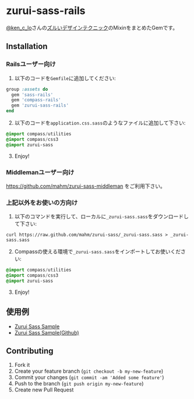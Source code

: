 # zurui-sass-rails

[@ken_c_lo](https://twitter.com/ken_c_lo)さんの[ズルいデザインテクニック](https://speakerdeck.com/ken_c_lo/zurui-design)のMixinをまとめたGemです。

## Installation

### Railsユーザー向け

1) 以下のコードを`Gemfile`に追加してください:

```ruby
group :assets do
  gem 'sass-rails'
  gem 'compass-rails'
  gem 'zurui-sass-rails'
end
```

2) 以下のコードを`application.css.sass`のようなファイルに追加して下さい:

```sass
@import compass/utilities
@import compass/css3
@import zurui-sass
```

3) Enjoy!

### Middlemanユーザー向け

https://github.com/mahm/zurui-sass-middleman をご利用下さい。

### 上記以外をお使いの方向け

1) 以下のコマンドを実行して、ローカルに`_zurui-sass.sass`をダウンロードして下さい:

```
curl https://raw.github.com/mahm/zurui-sass/_zurui-sass.sass > _zurui-sass.sass
```

2) Compassの使える環境で`_zurui-sass.sass`をインポートしてお使いください:

```sass
@import compass/utilities
@import compass/css3
@import zurui-sass
```

3) Enjoy!


## 使用例

- [Zurui Sass Sample](http://zurui-sample.herokuapp.com/)
- [Zurui Sass Sample(Github)](http://github.com/mahm/zurui-sample)

## Contributing

1. Fork it
2. Create your feature branch (`git checkout -b my-new-feature`)
3. Commit your changes (`git commit -am 'Added some feature'`)
4. Push to the branch (`git push origin my-new-feature`)
5. Create new Pull Request

